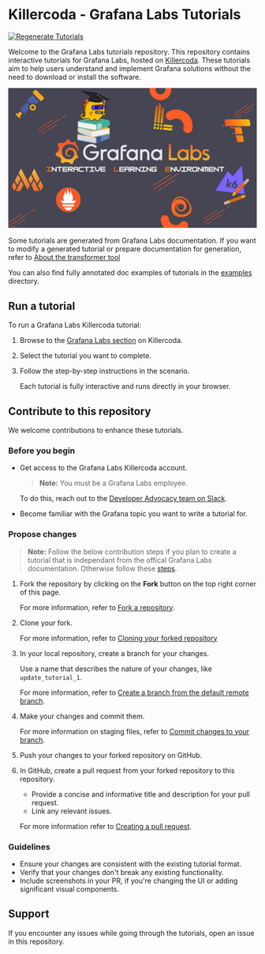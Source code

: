 # Killercoda - Grafana Labs Tutorials

<p >
<a href="https://github.com/grafana/killercoda/actions/workflows/regenerate-tutorials.yml">
    <img src="https://github.com/grafana/killercoda/actions/workflows/regenerate-tutorials.yml/badge.svg?branch=staging" alt="Regenerate Tutorials">
</a>
</p>


Welcome to the Grafana Labs tutorials repository.
This repository contains interactive tutorials for Grafana Labs, hosted on [Killercoda](https://killercoda.com/grafana-labs/).
These tutorials aim to help users understand and implement Grafana solutions without the need to download or install the software.

<p align="center">
  <img src="assets/ILE.png" alt="ILE">
</p>

Some tutorials are generated from Grafana Labs documentation.
If you want to modify a generated tutorial or prepare documentation for generation, refer to [About the transformer tool](./docs/transformer.md)

You can also find fully annotated doc examples of tutorials in the [examples](./docs/examples) directory.

## Run a tutorial

To run a Grafana Labs Killercoda tutorial:

1. Browse to the [Grafana Labs section](https://killercoda.com/grafana-labs) on Killercoda.
1. Select the tutorial you want to complete.
1. Follow the step-by-step instructions in the scenario.

   Each tutorial is fully interactive and runs directly in your browser.

## Contribute to this repository

We welcome contributions to enhance these tutorials.

### Before you begin

- Get access to the Grafana Labs Killercoda account.

  > **Note:** You must be a Grafana Labs employee.

  To do this, reach out to the [Developer Advocacy team on Slack](https://raintank-corp.slack.com/archives/C0318UGJB98).

- Become familiar with the Grafana topic you want to write a tutorial for.

### Propose changes

> **Note:** Follow the below contribution steps if you plan to create a tutorial that is independant from the offical Grafana Labs documentation. Otherwise follow these [steps](./docs/transformer.md#generate-a-tutorial).

1. Fork the repository by clicking on the **Fork** button on the top right corner of this page.

   For more information, refer to [Fork a repository](https://docs.github.com/en/pull-requests/collaborating-with-pull-requests/working-with-forks/fork-a-repo).

1. Clone your fork.

   For more information, refer to [Cloning your forked repository](https://docs.github.com/en/pull-requests/collaborating-with-pull-requests/working-with-forks/fork-a-repo#cloning-your-forked-repository)

1. In your local repository, create a branch for your changes.

   Use a name that describes the nature of your changes, like `update_tutorial_1`.

   For more information, refer to [Create a branch from the default remote branch](https://grafana.com/docs/writers-toolkit/write/tooling-and-workflows/#create-a-branch-from-the-default-remote-branch).

1. Make your changes and commit them.

   For more information on staging files, refer to [Commit changes to your branch](https://grafana.com/docs/writers-toolkit/write/tooling-and-workflows/#commit-changes-to-your-branch).

1. Push your changes to your forked repository on GitHub.

1. In GitHub, create a pull request from your forked repository to this repository.

   - Provide a concise and informative title and description for your pull request.
   - Link any relevant issues.

   For more information refer to [Creating a pull request](https://docs.github.com/en/pull-requests/collaborating-with-pull-requests/proposing-changes-to-your-work-with-pull-requests/creating-a-pull-request).

### Guidelines

- Ensure your changes are consistent with the existing tutorial format.
- Verify that your changes don't break any existing functionality.
- Include screenshots in your PR, if you're changing the UI or adding significant visual components.

## Support

If you encounter any issues while going through the tutorials, open an issue in this repository.
